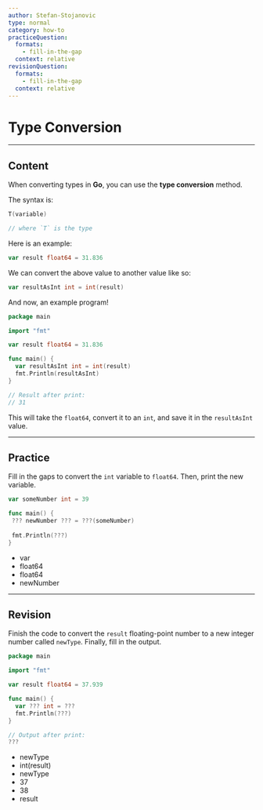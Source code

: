 ```yaml
---
author: Stefan-Stojanovic
type: normal
category: how-to
practiceQuestion:
  formats:
    - fill-in-the-gap
  context: relative
revisionQuestion:
  formats:
    - fill-in-the-gap
  context: relative
---
```


# Type Conversion


---

## Content

When converting types in **Go**, you can use the **type conversion** method.

The syntax is:

```go
T(variable)

// where `T` is the type
```

Here is an example:

```go
var result float64 = 31.836
```

We can convert the above value to another value like so:

```go
var resultAsInt int = int(result)
```

And now, an example program!

```go
package main

import "fmt"

var result float64 = 31.836

func main() {
  var resultAsInt int = int(result)
  fmt.Println(resultAsInt)
}

// Result after print:
// 31
```

This will take the `float64`, convert it to an `int`, and save it in the `resultAsInt` value.


---

## Practice

Fill in the gaps to convert the `int` variable to `float64`. Then, print the new variable.

```go
var someNumber int = 39

func main() {
 ??? newNumber ??? = ???(someNumber) 
 
 fmt.Println(???)
}
```

- var
- float64 
- float64
- newNumber


---

## Revision

Finish the code to convert the `result` floating-point number to a new integer number called `newType`. Finally, fill in the output.

```go
package main

import "fmt"

var result float64 = 37.939

func main() {
  var ??? int = ???
  fmt.Println(???)
}

// Output after print:
???
```

- newType
- int(result)
- newType
- 37
- 38
- result
